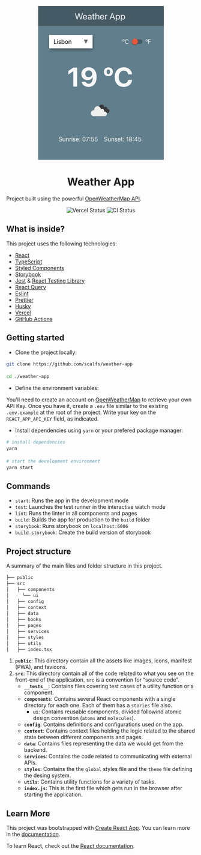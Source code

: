 
<p align="center">
  <img alt="weather app" src=".github/screenshot.png">
</p>

<h1 align='center'>Weather App</h1>

Project built using the powerful [OpenWeatherMap API](https://openweathermap.org/api).

<p align="center">
  <img src="https://img.shields.io/github/deployments/scalfs/leadzai-weather-app/production?label=vercel&logo=vercel&logoColor=white" alt="Vercel Status" />
  <img src="https://github.com/scalfs/leadzai-weather-app/actions/workflows/ci.yml/badge.svg" alt="CI Status">
</p>

## What is inside?

This project uses the following technologies:

- [React](https://reactjs.org/)
- [TypeScript](https://www.typescriptlang.org/)
- [Styled Components](https://styled-components.com/)
- [Storybook](https://storybook.js.org/)
- [Jest](https://jestjs.io/) & [React Testing Library](https://testing-library.com/docs/react-testing-library/intro)
- [React Query](https://tanstack.com/query/v4)
- [Eslint](https://eslint.org/)
- [Prettier](https://prettier.io/)
- [Husky](https://github.com/typicode/husky)
- [Vercel](https://vercel.com)
- [GitHub Actions](https://github.com/features/actions)

## Getting started
- Clone the project locally:
```sh
git clone https://github.com/scalfs/weather-app

cd ./weather-app
````

- Define the environment variables:

You\'ll need to create an account on [OpenWeatherMap](https://openweathermap.org/appid) to retrieve your own API Key. Once you have it, create a `.env` file similar to the existing `.env.example` at the root of the project. Write your key on the `REACT_APP_API_KEY` field, as indicated.

- Install dependencies using `yarn` or your prefered package manager:

```sh
# install dependencies
yarn

# start the development environment
yarn start
```

## Commands

- `start`: Runs the app in the development mode
- `test`: Launches the test runner in the interactive watch mode
- `lint`: Runs the linter in all components and pages
- `build`: Builds the app for production to the `build` folder
- `storybook`: Runs storybook on `localhost:6006`
- `build-storybook`: Create the build version of storybook

## Project structure

A summary of the main files and folder structure in this project.

```
├── public
├── src
│   ├── components
│     └── ui
│   ├── config
│   ├── context
│   ├── data
│   ├── hooks
│   ├── pages
│   ├── services
│   ├── styles
│   ├── utils
│   ├── index.tsx
```

1.  **`public`**: This directory contain all the assets like images, icons, manifest (PWA), and favicons.
2.  **`src`**: This directory contain all of the code related to what you see on the front-end of the application. `src` is a convention for “source code”.
    - **`__tests__`**: Contains files covering test cases of a utility function or a component.
    - **`components`**: Contains several React components with a single directory for each one. Each of them has a `stories` file also.
      - **`ui`**: Contains reusable components, divided followind atomic design convention (`atoms` and `molecules`).
    - **`config`**: Contains definitions and configurations used on the app.
    - **`context`**: Contains context files holding the logic related to the shared state between different components and pages.
    - **`data`**: Contains files representing the data we would get from the backend.
    - **`services`**: Contains the code related to communicating with external APIs.
    - **`styles`**: Contains the the `global` styles file and the `theme` file defining the desing system.
    - **`utils`**: Contains utility functions for a variety of tasks.
    - **`index.js`**: This is the first file which gets run in the browser after starting the application.

## Learn More

This project was bootstrapped with [Create React App](https://github.com/facebook/create-react-app). You can learn more in the [documentation](https://facebook.github.io/create-react-app/docs/getting-started).

To learn React, check out the [React documentation](https://reactjs.org/).

